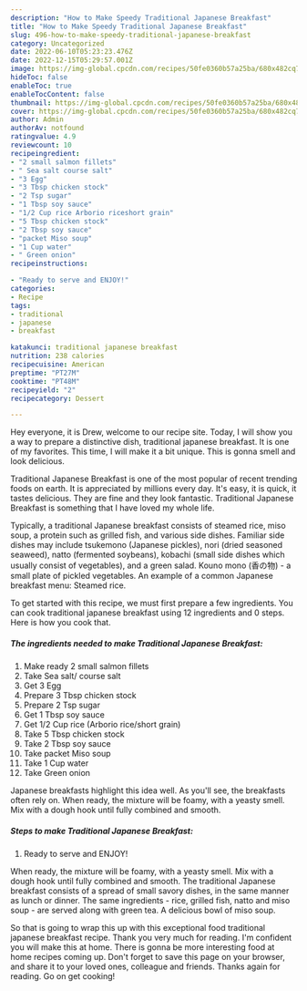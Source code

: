 ```yaml
---
description: "How to Make Speedy Traditional Japanese Breakfast"
title: "How to Make Speedy Traditional Japanese Breakfast"
slug: 496-how-to-make-speedy-traditional-japanese-breakfast
category: Uncategorized
date: 2022-06-10T05:23:23.476Z
date: 2022-12-15T05:29:57.001Z
image: https://img-global.cpcdn.com/recipes/50fe0360b57a25ba/680x482cq70/traditional-japanese-breakfast-recipe-main-photo.jpg
hideToc: false
enableToc: true
enableTocContent: false
thumbnail: https://img-global.cpcdn.com/recipes/50fe0360b57a25ba/680x482cq70/traditional-japanese-breakfast-recipe-main-photo.jpg
cover: https://img-global.cpcdn.com/recipes/50fe0360b57a25ba/680x482cq70/traditional-japanese-breakfast-recipe-main-photo.jpg
author: Admin
authorAv: notfound
ratingvalue: 4.9
reviewcount: 10
recipeingredient:
- "2 small salmon fillets"
- " Sea salt course salt"
- "3 Egg"
- "3 Tbsp chicken stock"
- "2 Tsp sugar"
- "1 Tbsp soy sauce"
- "1/2 Cup rice Arborio riceshort grain"
- "5 Tbsp chicken stock"
- "2 Tbsp soy sauce"
- "packet Miso soup"
- "1 Cup water"
- " Green onion"
recipeinstructions:

- "Ready to serve and ENJOY!"
categories:
- Recipe
tags:
- traditional
- japanese
- breakfast

katakunci: traditional japanese breakfast 
nutrition: 238 calories
recipecuisine: American
preptime: "PT27M"
cooktime: "PT48M"
recipeyield: "2"
recipecategory: Dessert

---
```



Hey everyone, it is Drew, welcome to our recipe site. Today, I will show you a way to prepare a distinctive dish, traditional japanese breakfast. It is one of my favorites. This time, I will make it a bit unique. This is gonna smell and look delicious.

Traditional Japanese Breakfast is one of the most popular of recent trending foods on earth. It is appreciated by millions every day. It's easy, it is quick, it tastes delicious. They are fine and they look fantastic. Traditional Japanese Breakfast is something that I have loved my whole life.

Typically, a traditional Japanese breakfast consists of steamed rice, miso soup, a protein such as grilled fish, and various side dishes. Familiar side dishes may include tsukemono (Japanese pickles), nori (dried seasoned seaweed), natto (fermented soybeans), kobachi (small side dishes which usually consist of vegetables), and a green salad. Kouno mono (香の物) - a small plate of pickled vegetables. An example of a common Japanese breakfast menu: Steamed rice.


To get started with this recipe, we must first prepare a few ingredients. You can cook traditional japanese breakfast using 12 ingredients and 0 steps. Here is how you cook that.

<!--inarticleads1-->

##### The ingredients needed to make Traditional Japanese Breakfast:

1. Make ready 2 small salmon fillets
1. Take  Sea salt/ course salt
1. Get 3 Egg
1. Prepare 3 Tbsp chicken stock
1. Prepare 2 Tsp sugar
1. Get 1 Tbsp soy sauce
1. Get 1/2 Cup rice (Arborio rice/short grain)
1. Take 5 Tbsp chicken stock
1. Take 2 Tbsp soy sauce
1. Take packet Miso soup
1. Take 1 Cup water
1. Take  Green onion


Japanese breakfasts highlight this idea well. As you&#39;ll see, the breakfasts often rely on. When ready, the mixture will be foamy, with a yeasty smell. Mix with a dough hook until fully combined and smooth. 

<!--inarticleads2-->

##### Steps to make Traditional Japanese Breakfast:


1. Ready to serve and ENJOY!

When ready, the mixture will be foamy, with a yeasty smell. Mix with a dough hook until fully combined and smooth. The traditional Japanese breakfast consists of a spread of small savory dishes, in the same manner as lunch or dinner. The same ingredients - rice, grilled fish, natto and miso soup - are served along with green tea. A delicious bowl of miso soup. 

So that is going to wrap this up with this exceptional food traditional japanese breakfast recipe. Thank you very much for reading. I'm confident you will make this at home. There is gonna be more interesting food at home recipes coming up. Don't forget to save this page on your browser, and share it to your loved ones, colleague and friends. Thanks again for reading. Go on get cooking!
